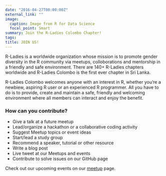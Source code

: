 ```yaml
---
date: "2016-04-27T00:00:00Z"
external_link: ""
image:
  caption: Image from R for Data Science
  focal_point: Smart
summary: Join the R-Ladies Colombo Chapter!
tags:
title: JOIN US!
---
```


R-Ladies is a worldwide organization whose mission is to promote gender diversity in the R community via meetups, colloborations and mentorship in a friendly and safe environment. There are 140+ R-Ladies chapters worldwide and R-Ladies Colombo is the first ever chapter in Sri Lanka. 

R-Ladies Colombo welcomes anyone with an interest in R, whether you’re a newbiew, aspiring R user or an experienced R programmer. All you have to do is to provide, create and maintain a safe, friendly and welcoming environment where all members can interact and enjoy the benefit.

### How can you contribute? 

- Give a talk at a future meetup
- Lead/organize a hackathon or a collaborative coding activity
- Suggest  Meetup topics or event ideas
- Start/lead a study group
- Recommend a speaker, tutorial or other resource
- Write a blog post
- Live tweet at our Meetups and events
- Contribute to solve issues on our GitHub page

Check out our upcoming events on our [meetup](https://www.meetup.com/rladies-colombo/) page.